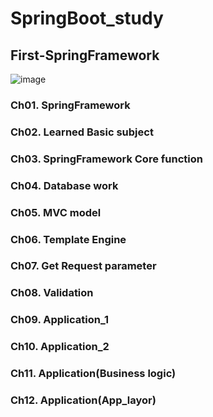# SpringBoot_study
## First-SpringFramework
![image](https://github.com/Hyunje1128/SpringBoot_study/assets/105627475/a2f75762-b162-4841-bbd4-ace086e233db)

### Ch01. SpringFramework
### Ch02. Learned Basic subject
### Ch03. SpringFramework Core function
### Ch04. Database work
### Ch05. MVC model
### Ch06. Template Engine
### Ch07. Get Request parameter
### Ch08. Validation
### Ch09. Application_1
### Ch10. Application_2
### Ch11. Application(Business logic)
### Ch12. Application(App_layor)
